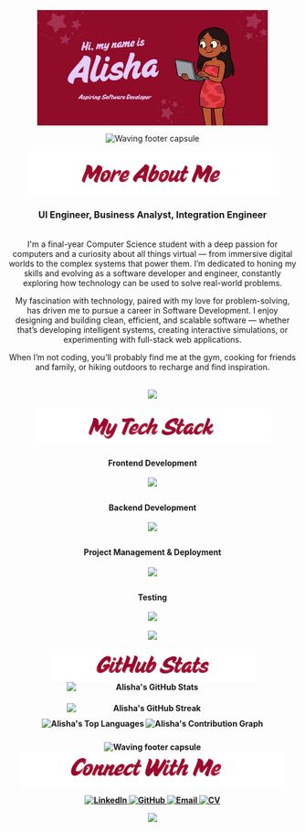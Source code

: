 
<p align="center">
  <img src="pics/SAT.gif" alt="Animated SAT banner" style="display: block; margin: 0 auto; max-width: 80%; height: auto;">
</p>
<p align="center">


<div align="center">


<p align="center">
  <img src="https://capsule-render.vercel.app/api?type=waving&color=9b092c&height=60&section=footer" alt="Waving footer capsule" style="max-width: 80%; height: auto;">
</p>
<img src="pics/MoreAbtMe.png" width="auto" height="auto" style="display: block; margin: 0 auto;">



<p align="center">
<h3><b style="font-size: 16px;">UI Engineer, Business Analyst, Integration Engineer</b></h3>
</p><br>
     I'm a final-year Computer Science student with a deep passion for computers and a curiosity about all things virtual — from immersive digital worlds to the complex systems that power them. I’m dedicated to honing my skills and evolving as a software developer and engineer, constantly exploring how technology can be used to solve real-world problems.

My fascination with technology, paired with my love for problem-solving, has driven me to pursue a career in Software Development. I enjoy designing and building clean, efficient, and scalable software — whether that’s developing intelligent systems, creating interactive simulations, or experimenting with full-stack web applications.

When I’m not coding, you’ll probably find me at the gym, cooking for friends and family, or hiking outdoors to recharge and find inspiration.
      <br><br>










  

      


<p align="center"> 
  <img src="https://capsule-render.vercel.app/api?type=waving&color=9b092c&height=60&section=footer"/>
</p>
  <img src="pics/myTechStack.png" width="auto" height="auto" style="display: block; margin: 0 auto;">




<h3><b style="font-size: 14px;">Frontend Development</h3>
  <img src="https://skillicons.dev/icons?i=react,typescript,javascript,html,css,angular"/>

<h3><b style="font-size: 14px;">Backend Development</h3>
    <img src="https://skillicons.dev/icons?i=typescript,postgresql,express,prisma,cpp,java,nodejs"/>

<h3><b style="font-size: 14px;">Project Management & Deployment</h3>
   <img src="https://skillicons.dev/icons?i=git,vscode,github,docker"/>

<h3><b style="font-size: 14px;">Testing</h3>
    <img src="https://skillicons.dev/icons?i=jest,postman"/>
  </div>



<!-- GitHub Stats Section -->
<p align="center">
  <img src="https://capsule-render.vercel.app/api?type=waving&color=9b092c&height=60&section=footer"/>
</p>
<div align="center">
<img src="pics/githubstats.png" width="auto" height="auto" style="display: block; margin: 0 auto;">
  
  <!-- Main Stats and Streak Side by Side -->
  <div style="display: flex; justify-content: center; gap: 20px; flex-wrap: wrap;">
    <img src="https://github-readme-stats.vercel.app/api?username=alishaperumal&show_icons=true&hide_border=true&bg_color=0d1117&title_color=FF4081&text_color=FF4081&ring=FF1744&fire=E91E63&currStreakLabel=F50057&sideLabels=F50057&currStreakNum=FF1744&sideNums=E91E63&icon_color=C2185B" alt="Alisha's GitHub Stats" style="max-width: 38%; height: auto; min-width: 300px;">
    <img src="https://github-readme-streak-stats.herokuapp.com/?user=alishaperumal&hide_border=true&background=0d1117&title_color=FF4081&text_color=FF4081&ring=FF1744&fire=E91E63&currStreakLabel=FF4081&sideLabels=FF4081&currStreakNum=FF1744&sideNums=E91E63&icon_color=C2185B" alt="Alisha's GitHub Streak" style="max-width: 40%; height: auto; min-width: 300px;">
  </div>
  
  <!-- Top Languages -->
  <img src="https://github-readme-stats.vercel.app/api/top-langs/?username=alishaperumal&layout=compact&theme=radical&hide_border=true&bg_color=0d1117&title_color=FF1744&text_color=FF4081" alt="Alisha's Top Languages" style="max-width: 80%; height: auto; margin: 10px 0;">
  
  <!-- Contribution Graph -->
  <img src="https://github-readme-activity-graph.vercel.app/graph?username=alishaperumal&theme=github-compact&hide_border=true&bg_color=0d1117&color=FF4081&line=FF1744&point=E91E63&area=true&area_color=C2185B" alt="Alisha's Contribution Graph" style="max-width: 80%; height: auto; margin: 10px 0;">
</div>

<p align="center">
  <img src="https://capsule-render.vercel.app/api?type=waving&color=9b092c&height=60&section=footer" alt="Waving footer capsule" style="max-width: 80%; height: auto;">
  <img src="pics/ConnectWMe.png" width="auto" height="auto" style="display: block; margin: 0 auto;">

</p>


   <div align="center">



  <a href="https://www.linkedin.com/in/alisha-perumal-6b31bb356/" target="_blank" rel="noopener noreferrer">
    <img alt="LinkedIn" src="https://img.shields.io/badge/LinkedIn-%239b092c.svg?style=for-the-badge&logo=linkedin&logoColor=white"/>
  </a>
  <a href="https://github.com/alishaperumal" target="_blank" rel="noopener noreferrer">
    <img alt="GitHub" src="https://img.shields.io/badge/GitHub-%239b092c.svg?style=for-the-badge&logo=github&logoColor=white"/>
  </a>
  <a href="mailto:alishaperumal11@gmail.com" target="_blank" rel="noopener noreferrer">
    <img alt="Email" src="https://img.shields.io/badge/Email-%239b092c.svg?style=for-the-badge&logo=gmail&logoColor=white"/>
  </a>
  <a href="docs/Alisha Perumal_CV.pdf" target="_blank" rel="noopener noreferrer">
    <img alt="CV" src="https://img.shields.io/badge/CV-%239b092c.svg?style=for-the-badge&logo=adobe&logoColor=white"/>
  </a>
</div>

<p align="center">
  <img src="https://capsule-render.vercel.app/api?type=waving&color=9b092c&height=60&section=footer"/>
</p>

